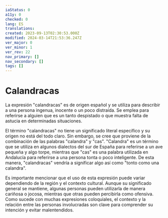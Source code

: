 ```yaml
---
iaStatus: 0
a11y: 0
checked: 0
lang: ES
translations: 
created: 2023-09-13T02:30:53.000Z
modified: 2024-03-14T21:53:36.247Z
ver_major: 0
ver_minor: 1
ver_rev: 22
nav_primary: []
nav_secondary: []
tags: []
---
```

# Calandracas

  
La expresión "calandracas" es de origen español y se utiliza para describir a una persona ingenua, inocente o un poco distraída. Se emplea para referirse a alguien que es un tanto despistado o que muestra falta de astucia en determinadas situaciones.

El término "calandracas" no tiene un significado literal específico y su origen no está del todo claro. Sin embargo, se cree que proviene de la combinación de las palabras "calandra" y "cas". "Calandra" es un término que se utiliza en algunos dialectos del sur de España para referirse a un ave pequeña y algo torpe, mientras que "cas" es una palabra utilizada en Andalucía para referirse a una persona tonta o poco inteligente. De esta manera, "calandracas" vendría a significar algo así como "tonto como una calandra".

Es importante mencionar que el uso de esta expresión puede variar dependiendo de la región y el contexto cultural. Aunque su significado general se mantiene, algunas personas pueden utilizarla de manera cariñosa o jocosa, mientras que otras pueden percibirla como ofensiva. Como sucede con muchas expresiones coloquiales, el contexto y la relación entre las personas involucradas son clave para comprender su intención y evitar malentendidos.
